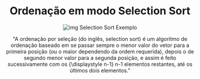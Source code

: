 <h1 align="center">Ordenação em modo Selection Sort</h1>
<p align="center">
    <img src="https://upload.wikimedia.org/wikipedia/commons/b/b0/Selection_sort_animation.gif" alt="img Selection Sort Exemplo">
</p>

<p align="center">
    "A ordenação por seleção (do inglês, selection sort) é um algoritmo de ordenação baseado em se passar sempre o menor valor do vetor para a primeira posição (ou o maior dependendo da ordem requerida), depois o de segundo menor valor para a segunda posição, e assim é feito sucessivamente com os {\displaystyle n-1} n-1 elementos restantes, até os últimos dois elementos."
</p>
